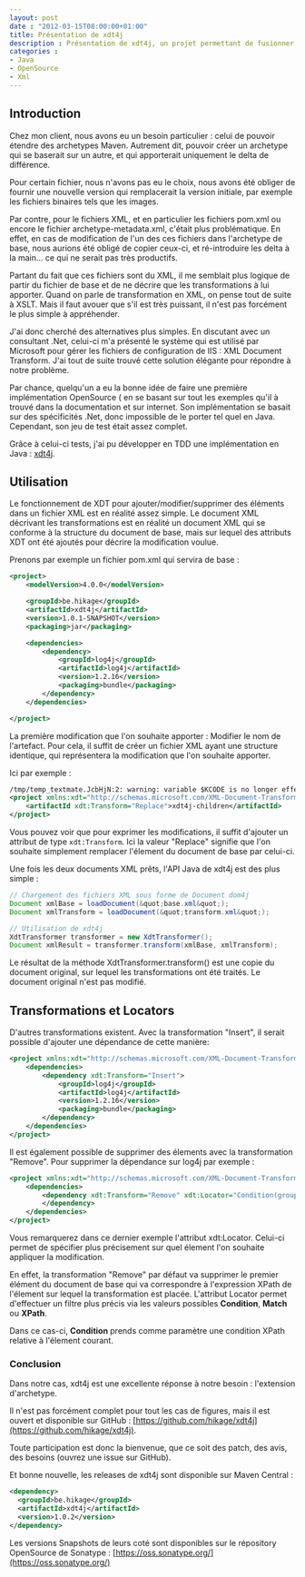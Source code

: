 ```yaml
---
layout: post
date : "2012-03-15T08:00:00+01:00"
title: Présentation de xdt4j
description : Présentation de xdt4j, un projet permettant de fusionner des fichiers XML
categories :
- Java
- OpenSource
- Xml
---
```


## Introduction

Chez mon client, nous avons eu un besoin particulier : celui de pouvoir étendre des archetypes Maven.
Autrement dit, pouvoir créer un archetype qui se baserait sur un autre, et qui apporterait uniquement le delta de différence.

Pour certain fichier, nous n'avons pas eu le choix, nous avons été obliger de fournir une nouvelle version qui remplacerait la version initiale, par exemple les fichiers binaires tels que les images.

Par contre, pour le fichiers XML, et en particulier les fichiers pom.xml ou encore le fichier archetype-metadata.xml, c'était plus problématique. En effet, en cas de modification de l'un des ces fichiers dans l'archetype de base, nous aurions été obligé de copier ceux-ci, et ré-introduire les delta à la main... ce qui ne serait pas très productifs.

Partant du fait que ces fichiers sont du XML, il me semblait plus logique de partir du fichier de base et de ne décrire que les transformations à lui apporter. Quand on parle de transformation en XML, on pense tout de suite à XSLT. 
Mais il faut avouer que s'il est très puissant, il n'est pas forcément le plus simple à appréhender.

J'ai donc cherché des alternatives plus simples. En discutant avec un consultant .Net, celui-ci m'a présenté le système qui est utilisé par Microsoft pour gérer les fichiers de configuration de IIS : XML Document Transform.
J'ai tout de suite trouvé cette solution élégante pour répondre à notre problème.

Par chance, quelqu'un a eu la bonne idée de faire une première implémentation OpenSource (<a href="http://code.google.com/p/xdt/" title="XDT sur GoogleCode" target="_blank"></a> en se basant sur tout les exemples qu'il à trouvé dans la documentation et sur internet.
Son implémentation se basait sur des spécificités .Net, donc impossible de le porter tel quel en Java.
Cependant, son jeu de test était assez complet.

Grâce à celui-ci tests, j'ai pu développer en TDD une implémentation en Java : <a href="https://github.com/hikage/xdt4j" target="_blank">xdt4j</a>.


## Utilisation

Le fonctionnement de XDT pour ajouter/modifier/supprimer des éléments dans un fichier XML est en réalité assez simple.
Le document XML décrivant les transformations est en réalité un document XML qui se conforme à la structure du document de base, mais sur lequel des attributs XDT ont été ajoutés pour décrire la modification voulue.

Prenons par exemple un fichier pom.xml qui servira de base :

```xml
<project>
    <modelVersion>4.0.0</modelVersion>

    <groupId>be.hikage</groupId>
    <artifactId>xdt4j</artifactId>
    <version>1.0.1-SNAPSHOT</version>
    <packaging>jar</packaging>

	<dependencies>
		<dependency>
		    <groupId>log4j</groupId>
		    <artifactId>log4j</artifactId>
		    <version>1.2.16</version>
		    <packaging>bundle</packaging>
		</dependency>
	</dependencies>

</project>
```

La première modification que l'on souhaite apporter : Modifier le nom de l'artefact.
Pour cela, il suffit de créer un fichier XML ayant une structure identique, qui représentera la modification que l'on souhaite apporter.

Ici par exemple :

```xml
/tmp/temp_textmate.JcbHjN:2: warning: variable $KCODE is no longer effective; ignored
<project xmlns:xdt="http://schemas.microsoft.com/XML-Document-Transform">
    <artifactId xdt:Transform="Replace">xdt4j-children</artifactId>
</project>
```

Vous pouvez voir que pour exprimer les modifications, il suffit d'ajouter un attribut de type <code>xdt:Transform</code>.
Ici la valeur "Replace" signifie que l'on souhaite simplement remplacer l'élement du document de base par celui-ci.

Une fois les deux documents XML prêts, l'API Java de xdt4j est des plus simple :

```java
// Chargement des fichiers XML sous forme de Document dom4j
Document xmlBase = loadDocument(&quot;base.xml&quot;);
Document xmlTransform = loadDocument(&quot;transform.xml&quot;);

// Utilisation de xdt4j
XdtTransformer transformer = new XdtTransformer();
Document xmlResult = transformer.transform(xmlBase, xmlTransform);
```

Le résultat de la méthode XdtTransformer.transform() est une copie du document original, sur lequel les transformations ont été traités. Le document original n'est pas modifié.


## Transformations et Locators
D'autres transformations existent.
Avec la transformation "Insert", il serait possible d'ajouter une dépendance de cette manière:

```xml
<project xmlns:xdt="http://schemas.microsoft.com/XML-Document-Transform">
    <dependencies>
		<dependency xdt:Transform="Insert">
		    <groupId>log4j</groupId>
		    <artifactId>log4j</artifactId>
		    <version>1.2.16</version>
		    <packaging>bundle</packaging>
		</dependency>
	</dependencies>
</project>
```

Il est également possible de supprimer des élements avec la transformation "Remove".
Pour supprimer la dépendance sur log4j par exemple :

```xml
<project xmlns:xdt="http://schemas.microsoft.com/XML-Document-Transform">
    <dependencies>
		<dependency xdt:Transform="Remove" xdt:Locator="Condition(groupId/text()='log4j')">		  
		</dependency>
	</dependencies>
</project>
```

Vous remarquerez dans ce dernier exemple l'attribut xdt:Locator. Celui-ci permet de spécifier plus précisement sur quel élement l'on souhaite appliquer la modification.

En effet, la transformation "Remove" par défaut va supprimer le premier élément du document de base qui va correspondre à l'expression XPath de l'élement sur lequel la transformation est placée.
L'attribut Locator permet d'effectuer un filtre plus précis via les valeurs possibles <b>Condition</b>, <b>Match</b> ou <b>XPath</b>.

Dans ce cas-ci, <b>Condition</b> prends comme paramètre une condition XPath relative à l'élement courant.


<h3>Conclusion</h3>

Dans notre cas, xdt4j est une excellente réponse à notre besoin : l'extension d'archetype.

Il n'est pas forcément complet pour tout les cas de figures, mais il est ouvert et disponible sur GitHub : [https://github.com/hikage/xdt4j](https://github.com/hikage/xdt4j).

Toute participation est donc la bienvenue, que ce soit des patch, des avis, des besoins (ouvrez une issue sur GitHub).

Et bonne nouvelle, les releases de xdt4j sont disponible sur Maven Central :

```xml
<dependency>
  <groupId>be.hikage</groupId>
  <artifactId>xdt4j</artifactId>
  <version>1.0.2</version>
</dependency>
```

Les versions Snapshots de leurs coté sont disponibles sur le répository OpenSource de Sonatype : [https://oss.sonatype.org/](https://oss.sonatype.org/)



